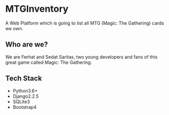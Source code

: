 # MTGInventory
A Web Platform which is going to list all MTG (Magic: The Gathering) cards we own.

## Who are we?
We are Ferhat and Sedat Saritas, two young developers and fans of this great game called Magic: The Gathering.

## Tech Stack
- Python3.6+
- Django2.2.5
- SQLite3
- Bootstrap4


